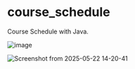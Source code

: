 # course_schedule
Course Schedule with Java.

![image](https://github.com/user-attachments/assets/070b1042-8565-4dc0-9d56-cac48e4db5d4)


![Screenshot from 2025-05-22 14-20-41](https://github.com/user-attachments/assets/7bdec397-94bb-4d68-940f-d8ec1dcb1155)
